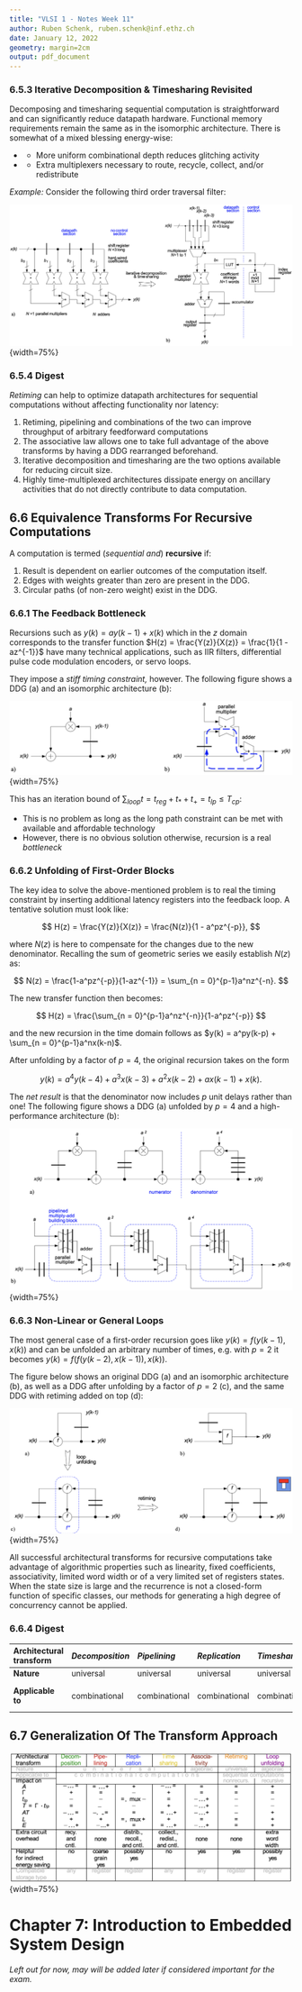 ```yaml
---
title: "VLSI 1 - Notes Week 11"
author: Ruben Schenk, ruben.schenk@inf.ethz.ch
date: January 12, 2022
geometry: margin=2cm
output: pdf_document
---
```


### 6.5.3 Iterative Decomposition & Timesharing Revisited

Decomposing and timesharing sequential computation is straightforward and can significantly reduce datapath hardware. Functional memory requirements remain the same as in the isomorphic architecture. There is somewhat of a mixed blessing energy-wise:

- + More uniform combinational depth reduces glitching activity
- - Extra multiplexers necessary to route, recycle, collect, and/or redistribute

_Example:_ Consider the following third order traversal filter:

![](./Figures/VLSI1_Fig11-1.PNG){width=75%}

### 6.5.4 Digest

_Retiming_ can help to optimize datapath architectures for sequential computations without affecting functionality nor latency:

1. Retiming, pipelining and combinations of the two can improve throughput of arbitrary feedforward computations
2. The associative law allows one to take full advantage of the above transforms by having a DDG rearranged beforehand.
3. Iterative decomposition and timesharing are the two options available for reducing circuit size.
4. Highly time-multiplexed architectures dissipate energy on ancillary activities that do not directly contribute to data computation.

## 6.6 Equivalence Transforms For Recursive Computations

A computation is termed (_sequential and_) **recursive** if:

1. Result is dependent on earlier outcomes of the computation itself.
2. Edges with weights greater than zero are present in the DDG.
3. Circular paths (of non-zero weight) exist in the DDG.

### 6.6.1 The Feedback Bottleneck

Recursions such as $y(k) = ay(k-1) + x(k)$ which in the $z$ domain corresponds to the transfer function $H(z) = \frac{Y(z)}{X(z)} = \frac{1}{1 - az^{-1}}$ have many technical applications, such as IIR filters, differential pulse code modulation encoders, or servo loops.

They impose a _stiff timing constraint,_ however. The following figure shows a DDG (a) and an isomorphic architecture (b):

![](./Figures/VLSI1_Fig11-2.PNG){width=75%}

This has an iteration bound of $\sum_{loop} t = t_{reg} + t_* + t_+ = t_{lp} \leq T_{cp}$:

- This is no problem as long as the long path constraint can be met with available and affordable technology
- However, there is no obvious solution otherwise, recursion is a real _bottleneck_

### 6.6.2 Unfolding of First-Order Blocks

The key idea to solve the above-mentioned problem is to real the timing constraint by inserting additional latency registers into the feedback loop. A tentative solution must look like:

$$
H(z) = \frac{Y(z)}{X(z)} = \frac{N(z)}{1 - a^pz^{-p}},
$$

where $N(z)$ is here to compensate for the changes due to the new denominator. Recalling the sum of geometric series we easily establish $N(z)$ as:

$$
N(z) = \frac{1-a^pz^{-p}}{1-az^{-1}} = \sum_{n = 0}^{p-1}a^nz^{-n}.
$$

The new transfer function then becomes:

$$
H(z) = \frac{\sum_{n = 0}^{p-1}a^nz^{-n}}{1-a^pz^{-p}}
$$

and the new recursion in the time domain follows as $y(k) = a^py(k-p) + \sum_{n = 0}^{p-1}a^nx(k-n)$.

After unfolding by a factor of $p = 4$, the original recursion takes on the form

$$
y(k) = a^4y(k-4) + a^3x(k-3) + a^2x(k-2) + ax(k-1) + x(k).
$$

The _net result_ is that the denominator now includes $p$ unit delays rather than one! The following figure shows a DDG (a) unfolded by $p = 4$ and a high-performance architecture (b):

![](./Figures/VLSI1_Fig11-3.PNG){width=75%}

### 6.6.3 Non-Linear or General Loops

The most general case of a first-order recursion goes like $y(k) = f(y(k-1), \, x(k))$ and can be unfolded an arbitrary number of times, e.g. with $p = 2$ it becomes $y(k) = f(f(y(k-2), \, x(k-1)), \, x(k))$.

The figure below shows an original DDG (a) and an isomorphic architecture (b), as well as a DDG after unfolding by a factor of $p = 2$ (c), and the same DDG with retiming added on top (d):

![](./Figures/VLSI1_Fig11-4.PNG){width=75%}

All successful architectural transforms for recursive computations take advantage of algorithmic properties such as linearity, fixed coefficients, associativity, limited word width or of a very limited set of registers states. When the state size is large and the recurrence is not a closed-form function of specific classes, our methods for generating a high degree of concurrency cannot be applied.

### 6.6.4 Digest

| **Architectural transform** | _Decomposition_ | _Pipelining_ | _Replication_ | _Timesharing_ | _Associativity etc._ | _Retiming_ | _Loop unfolding_ |
| :-------------------------- | :-------------- | :----------- | :------------ | :------------ | :------------------- | :--------- | :--------------- |
| **Nature** | universal | universal | universal | universal | algebraic | universal | algebraic |
| **Applicable to** | combinational | combinational | combinational | combinational | combinational | sequential non-recursive | sequential recursive |

## 6.7 Generalization Of The Transform Approach

![](./Figures/VLSI1_Fig11-5.PNG){width=75%}

# Chapter 7: Introduction to Embedded System Design

_Left out for now, may will be added later if considered important for the exam._

